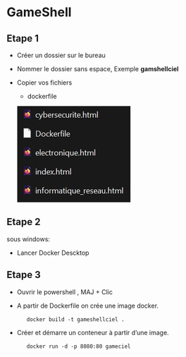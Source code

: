 # GameShell

## Etape 1 
* Créer un dossier sur le bureau
* Nommer le dossier sans espace,     Exemple **gamshellciel**
* Copier vos fichiers
  * dockerfile
 
  ![Docker_rep_webciel](https://github.com/profelecmed/profelecmed/blob/main/pictures/docker_html_ciel.jpg)

## Etape 2
sous windows:
* Lancer Docker Descktop

## Etape 3
* Ouvrir le powershell , MAJ + Clic
- A partir de Dockerfile on crée une image docker.

         docker build -t gameshellciel .
  
- Créer et démarre un conteneur à partir d’une image.

         docker run -d -p 8080:80 gameciel

